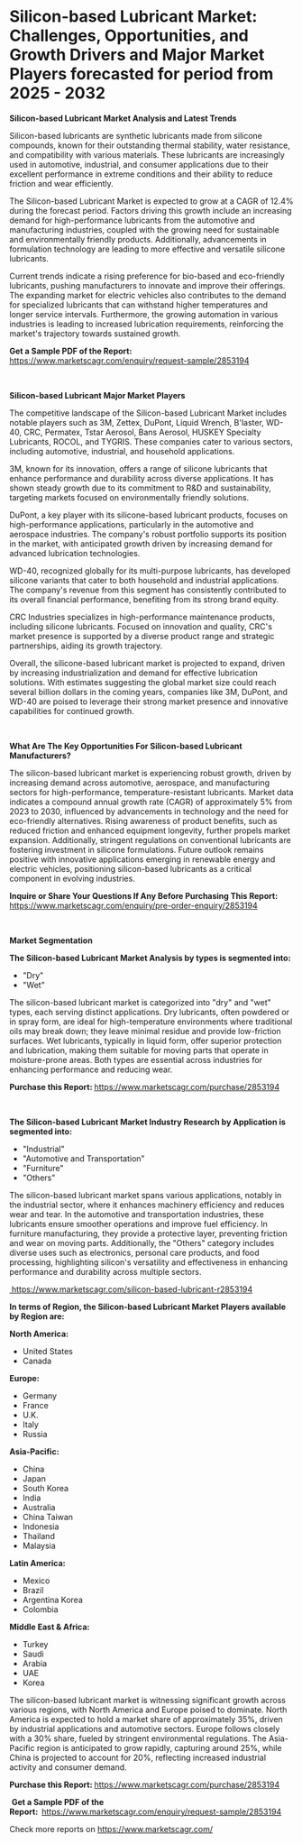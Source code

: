 <p><h1>Silicon-based Lubricant Market: Challenges, Opportunities, and Growth Drivers and Major Market Players forecasted for period from 2025 - 2032</h1></p><p><strong>Silicon-based Lubricant Market Analysis and Latest Trends</strong></p>
<p><p>Silicon-based lubricants are synthetic lubricants made from silicone compounds, known for their outstanding thermal stability, water resistance, and compatibility with various materials. These lubricants are increasingly used in automotive, industrial, and consumer applications due to their excellent performance in extreme conditions and their ability to reduce friction and wear efficiently. </p><p>The Silicon-based Lubricant Market is expected to grow at a CAGR of 12.4% during the forecast period. Factors driving this growth include an increasing demand for high-performance lubricants from the automotive and manufacturing industries, coupled with the growing need for sustainable and environmentally friendly products. Additionally, advancements in formulation technology are leading to more effective and versatile silicone lubricants.</p><p>Current trends indicate a rising preference for bio-based and eco-friendly lubricants, pushing manufacturers to innovate and improve their offerings. The expanding market for electric vehicles also contributes to the demand for specialized lubricants that can withstand higher temperatures and longer service intervals. Furthermore, the growing automation in various industries is leading to increased lubrication requirements, reinforcing the market's trajectory towards sustained growth.</p></p>
<p><strong>Get a Sample PDF of the Report:&nbsp;</strong> <a href="https://www.marketscagr.com/enquiry/request-sample/2853194?utm_campaign=3032&utm_medium=2&utm_source=Github&utm_content=ia&utm_term=11032025&utm_id=silicon-based-lubricant">https://www.marketscagr.com/enquiry/request-sample/2853194</a></p>
<p>&nbsp;</p>
<p><strong>Silicon-based Lubricant Major Market Players</strong></p>
<p><p>The competitive landscape of the Silicon-based Lubricant Market includes notable players such as 3M, Zettex, DuPont, Liquid Wrench, B'laster, WD-40, CRC, Permatex, Tstar Aerosol, Bans Aerosol, HUSKEY Specialty Lubricants, ROCOL, and TYGRIS. These companies cater to various sectors, including automotive, industrial, and household applications.</p><p>3M, known for its innovation, offers a range of silicone lubricants that enhance performance and durability across diverse applications. It has shown steady growth due to its commitment to R&D and sustainability, targeting markets focused on environmentally friendly solutions. </p><p>DuPont, a key player with its silicone-based lubricant products, focuses on high-performance applications, particularly in the automotive and aerospace industries. The company's robust portfolio supports its position in the market, with anticipated growth driven by increasing demand for advanced lubrication technologies.</p><p>WD-40, recognized globally for its multi-purpose lubricants, has developed silicone variants that cater to both household and industrial applications. The company's revenue from this segment has consistently contributed to its overall financial performance, benefiting from its strong brand equity. </p><p>CRC Industries specializes in high-performance maintenance products, including silicone lubricants. Focused on innovation and quality, CRC's market presence is supported by a diverse product range and strategic partnerships, aiding its growth trajectory.</p><p>Overall, the silicone-based lubricant market is projected to expand, driven by increasing industrialization and demand for effective lubrication solutions. With estimates suggesting the global market size could reach several billion dollars in the coming years, companies like 3M, DuPont, and WD-40 are poised to leverage their strong market presence and innovative capabilities for continued growth.</p></p>
<p>&nbsp;</p>
<p><strong>What Are The Key Opportunities For Silicon-based Lubricant Manufacturers?</strong></p>
<p><p>The silicon-based lubricant market is experiencing robust growth, driven by increasing demand across automotive, aerospace, and manufacturing sectors for high-performance, temperature-resistant lubricants. Market data indicates a compound annual growth rate (CAGR) of approximately 5% from 2023 to 2030, influenced by advancements in technology and the need for eco-friendly alternatives. Rising awareness of product benefits, such as reduced friction and enhanced equipment longevity, further propels market expansion. Additionally, stringent regulations on conventional lubricants are fostering investment in silicone formulations. Future outlook remains positive with innovative applications emerging in renewable energy and electric vehicles, positioning silicon-based lubricants as a critical component in evolving industries.</p></p>
<p><strong>Inquire or Share Your Questions If Any Before Purchasing This Report:</strong> <a href="https://www.marketscagr.com/enquiry/pre-order-enquiry/2853194?utm_campaign=3032&utm_medium=2&utm_source=Github&utm_content=ia&utm_term=11032025&utm_id=silicon-based-lubricant">https://www.marketscagr.com/enquiry/pre-order-enquiry/2853194</a></p>
<p>&nbsp;</p>
<p><strong>Market Segmentation</strong></p>
<p><strong>The Silicon-based Lubricant Market Analysis by types is segmented into:</strong></p>
<p><ul><li>"Dry"</li><li>"Wet"</li></ul></p>
<p><p>The silicon-based lubricant market is categorized into "dry" and "wet" types, each serving distinct applications. Dry lubricants, often powdered or in spray form, are ideal for high-temperature environments where traditional oils may break down; they leave minimal residue and provide low-friction surfaces. Wet lubricants, typically in liquid form, offer superior protection and lubrication, making them suitable for moving parts that operate in moisture-prone areas. Both types are essential across industries for enhancing performance and reducing wear.</p></p>
<p><strong>Purchase this Report:&nbsp;</strong><a href="https://www.marketscagr.com/purchase/2853194?utm_campaign=3032&utm_medium=2&utm_source=Github&utm_content=ia&utm_term=11032025&utm_id=silicon-based-lubricant">https://www.marketscagr.com/purchase/2853194</a></p>
<p>&nbsp;</p>
<p><strong>The Silicon-based Lubricant Market Industry Research by Application is segmented into:</strong></p>
<p><ul><li>"Industrial"</li><li>"Automotive and Transportation"</li><li>"Furniture"</li><li>"Others"</li></ul></p>
<p><p>The silicon-based lubricant market spans various applications, notably in the industrial sector, where it enhances machinery efficiency and reduces wear and tear. In the automotive and transportation industries, these lubricants ensure smoother operations and improve fuel efficiency. In furniture manufacturing, they provide a protective layer, preventing friction and wear on moving parts. Additionally, the "Others" category includes diverse uses such as electronics, personal care products, and food processing, highlighting silicon's versatility and effectiveness in enhancing performance and durability across multiple sectors.</p></p>
<p><a href="https://www.marketscagr.com/silicon-based-lubricant-r2853194?utm_campaign=3032&utm_medium=2&utm_source=Github&utm_content=ia&utm_term=11032025&utm_id=silicon-based-lubricant">&nbsp;https://www.marketscagr.com/silicon-based-lubricant-r2853194</a></p>
<p><strong>In terms of Region, the Silicon-based Lubricant Market Players available by Region are:</strong></p>
<p>
    <p> <strong> North America: </strong>
        <ul>
            <li>United States</li>
            <li>Canada</li>
        </ul>
        </p> 
    <p> <strong> Europe: </strong>
        <ul>
            <li>Germany</li>
            <li>France</li>
            <li>U.K.</li>
            <li>Italy</li>
            <li>Russia</li>
        </ul>
        </p> 
    <p> <strong> Asia-Pacific: </strong>
        <ul>
            <li>China</li>
            <li>Japan</li>
            <li>South Korea</li>
            <li>India</li>
            <li>Australia</li>
            <li>China Taiwan</li>
            <li>Indonesia</li>
            <li>Thailand</li>
            <li>Malaysia</li>
        </ul>
        </p> 
    <p> <strong> Latin America: </strong>
        <ul>
            <li>Mexico</li>
            <li>Brazil</li>
            <li>Argentina Korea</li>
            <li>Colombia</li>
        </ul>
        </p> 
    <p> <strong> Middle East & Africa: </strong>
        <ul>
            <li>Turkey</li>
            <li>Saudi</li>
            <li>Arabia</li>
            <li>UAE</li>
            <li>Korea</li>
        </ul>
    </p>
    </p>
<p><p>The silicon-based lubricant market is witnessing significant growth across various regions, with North America and Europe poised to dominate. North America is expected to hold a market share of approximately 35%, driven by industrial applications and automotive sectors. Europe follows closely with a 30% share, fueled by stringent environmental regulations. The Asia-Pacific region is anticipated to grow rapidly, capturing around 25%, while China is projected to account for 20%, reflecting increased industrial activity and consumer demand.</p></p>
<p><strong>Purchase this Report: </strong><a href="https://www.marketscagr.com/purchase/2853194?utm_campaign=3032&utm_medium=2&utm_source=Github&utm_content=ia&utm_term=11032025&utm_id=silicon-based-lubricant">https://www.marketscagr.com/purchase/2853194</a></p>
<p>&nbsp;<strong>Get a Sample PDF of the Report:&nbsp;&nbsp;</strong><a href="https://www.marketscagr.com/enquiry/request-sample/2853194?utm_campaign=3032&utm_medium=2&utm_source=Github&utm_content=ia&utm_term=11032025&utm_id=silicon-based-lubricant">https://www.marketscagr.com/enquiry/request-sample/2853194</a></p>
<p><strong></strong></p>
<p>Check more reports on <a href="https://www.marketscagr.com/?utm_campaign=3032&utm_medium=2&utm_source=Github&utm_content=ia&utm_term=11032025&utm_id=silicon-based-lubricant">https://www.marketscagr.com/</a></p>